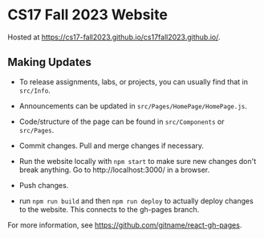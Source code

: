 # CS17 Fall 2023 Website

Hosted at https://cs17-fall2023.github.io/cs17fall2023.github.io/.

## Making Updates

* To release assignments, labs, or projects, you can usually find that in `src/Info`.

* Announcements can be updated in `src/Pages/HomePage/HomePage.js`.

* Code/structure of the page can be found in `src/Components` or `src/Pages`.

* Commit changes. Pull and merge changes if necessary.

* Run the website locally with `npm start` to make sure new changes don't break anything. Go to http://localhost:3000/ in a browser.

* Push changes.

* run `npm run build` and then `npm run deploy` to actually deploy changes to the website. This connects to the gh-pages branch.

For more information, see https://github.com/gitname/react-gh-pages.
